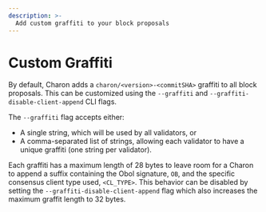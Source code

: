 ```yaml
---
description: >-
  Add custom graffiti to your block proposals
---
```


# Custom Graffiti

By default, Charon adds a `charon/<version>-<commitSHA>` graffiti to all block proposals. This can be customized using the `--graffiti` and `--graffiti-disable-client-append` CLI flags.

The `--graffiti` flag accepts either:
- A single string, which will be used by all validators, or
- A comma-separated list of strings, allowing each validator to have a unique graffiti (one string per validator).

Each graffiti has a maximum length of 28 bytes to leave room for a Charon to append a suffix containing the Obol signature, `OB`, and the specific consensus client type used, `<CL_TYPE>`. This behavior can be disabled by setting the `--graffiti-disable-client-append` flag which also increases the maximum graffit length to 32 bytes.